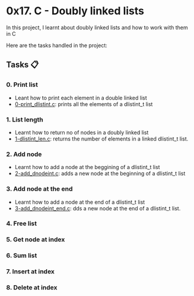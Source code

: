 # 0x17. C - Doubly linked lists

In this project, I learnt about doubly linked lists and how to work with them in C

Here are the tasks handled in the project:
## Tasks :clipboard:
### 0. Print list
- Leant how to print each element in a double linked list
- [0-print_dlistint.c](https://github.com/JerryEchimau/alx-low_level_programming/blob/master/0x17-doubly_linked_lists/0-print_dlistint.c): prints all the elements of a dlistint_t list

### 1. List length
- Learnt how to return no of nodes in a doubly linked list
- [1-dlistint_len.c](https://github.com/JerryEchimau/alx-low_level_programming/blob/master/0x17-doubly_linked_lists/1-dlistint_len.c): returns the number of elements in a linked dlistint_t list.

### 2. Add node
- Learnt how to add a node at the beggining of a dlistint_t list
- [2-add_dnodeint.c](https://github.com/JerryEchimau/alx-low_level_programming/blob/master/0x17-doubly_linked_lists/2-add_dnodeint.c): adds a new node at the beginning of a dlistint_t list

### 3. Add node at the end
- Learnt how to add a node at the end of a dlistint_t list
- [3-add_dnodeint_end.c](https://github.com/JerryEchimau/alx-low_level_programming/blob/master/0x17-doubly_linked_lists/3-add_dnodeint_end.c): dds a new node at the end of a dlistint_t list.

### 4. Free list


### 5. Get node at index


### 6. Sum list


### 7. Insert at index


### 8. Delete at index



